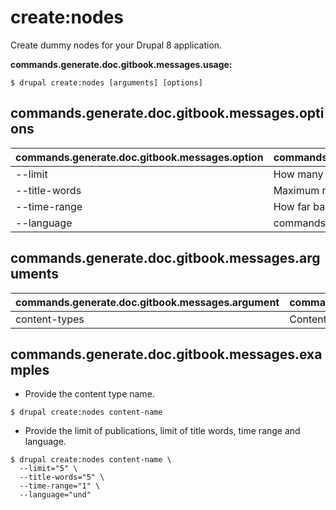 # create:nodes
Create dummy nodes for your Drupal 8 application.

**commands.generate.doc.gitbook.messages.usage:**
```
$ drupal create:nodes [arguments] [options]
```

## commands.generate.doc.gitbook.messages.options
commands.generate.doc.gitbook.messages.option | commands.generate.doc.gitbook.messages.details
-------|-------------
--limit | How many nodes would you like to create
--title-words | Maximum number of words in node titles
--time-range | How far back in time should the nodes be dated
--language | commands.create.nodes.options.language

## commands.generate.doc.gitbook.messages.arguments
commands.generate.doc.gitbook.messages.argument | commands.generate.doc.gitbook.messages.details
---------|-------------
content-types | Content type(s) to be used in node creation

## commands.generate.doc.gitbook.messages.examples
* Provide the content type name.
```
$ drupal create:nodes content-name
```
* Provide the limit of publications, limit of title words, time range and language.
```
$ drupal create:nodes content-name \
  --limit="5" \
  --title-words="5" \
  --time-range="1" \
  --language="und"

```

